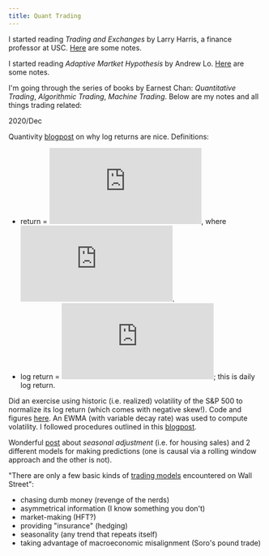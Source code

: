 ```yaml
---
title: Quant Trading
---
```


I started reading *Trading and Exchanges* by Larry Harris, a finance professor at USC. [Here](/QuantTrading/TandE.md) are some notes. 

I started reading *Adaptive Martket Hypothesis* by Andrew Lo. [Here](/QuantTrading/AMH.md) are some notes. 

I'm going through the series of books by Earnest Chan: *Quantitative Trading*, *Algorithmic Trading*, *Machine Trading*. Below are my notes and all things trading related:

2020/Dec

Quantivity [blogpost](https://quantivity.wordpress.com/2011/02/21/why-log-returns/) on why log returns are nice. Definitions: 
- return = ![equation](https://latex.codecogs.com/svg.latex?%5Cinline%20r_i%20%3D%20%5Cfrac%7Bp_i-p_j%7D%7Bp_i%7D), where ![equation](https://latex.codecogs.com/svg.latex?%5Cinline%20j%5Cequiv%20i-1).
- log return = ![equation](https://latex.codecogs.com/gif.latex?%5Clog%281&plus;r_i%29%3D%5Clog%28%5Cfrac%7Bp_i%7D%7Bp_j%7D%29); this is daily log return.

Did an exercise using historic (i.e. realized) volatility of the S&P 500 to normalize its log return (which comes with negative skew!). Code and figures [here](/QuantTrading/SP_returns.html). An EWMA (with variable decay rate) was used to compute volatility. I followed procedures outlined in this [blogpost](https://mathbabe.org/2011/07/24/measuring-historical-volatility/).

Wonderful [post](https://mathbabe.org/2011/06/12/what-is-seasonal-adjustment/) about *seasonal adjustment* (i.e. for housing sales) and 2 different models for making predictions (one is causal via a rolling window approach and the other is not). 

"There are only a few basic kinds of [trading models](https://mathbabe.org/2011/07/02/asymmetrical-information/) encountered on Wall Street":
- chasing dumb money (revenge of the nerds)
- asymmetrical information (I know something you don't)
- market-making (HFT?)
- providing "insurance" (hedging)
- seasonality (any trend that repeats itself)
- taking advantage of macroeconomic misalignment (Soro's pound trade)
